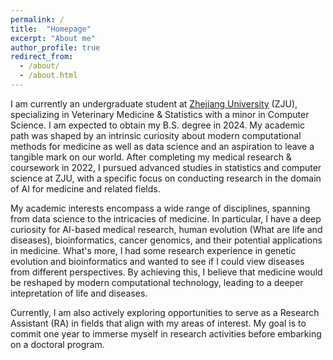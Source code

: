 ```yaml
---
permalink: /
title:  "Homepage"
excerpt: "About me"
author_profile: true
redirect_from: 
  - /about/
  - /about.html
---
```



I am currently an undergraduate student at [Zhejiang University](https://www.zju.edu.cn/english/) (ZJU), specializing in Veterinary Medicine & Statistics with a minor in Computer Science. I am expected to obtain my B.S. degree in 2024. My academic path was shaped by an intrinsic curiosity about modern computational methods for medicine as well as data science and an aspiration to leave a tangible mark on our world. After completing my medical research & coursework in 2022, I pursued advanced studies in statistics and computer science at ZJU, with a specific focus on conducting research in the domain of AI for medicine and related fields.

My academic interests encompass a wide range of disciplines, spanning from data science to the intricacies of medicine. In particular, I have a deep curiosity for AI-based medical research, human evolution (What are life and diseases), bioinformatics, cancer genomics, and their potential applications in medicine. What's more, I had some research experience in genetic evolution and bioinformatics and wanted to see if I could view diseases from different perspectives. By achieving this, I believe that medicine would be reshaped by modern computational technology, leading to a deeper intepretation of life and diseases. 

Currently, I am also actively exploring opportunities to serve as a Research Assistant (RA) in fields that align with my areas of interest. My goal is to commit one year to immerse myself in research activities before embarking on a doctoral program. 

